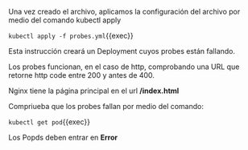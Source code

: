 Una vez creado el archivo, aplicamos la configuración del archivo por medio del comando kubectl apply

`kubectl apply -f probes.yml`{{exec}}

Esta instrucción creará un Deployment cuyos probes están fallando.

Los probes funcionan, en el caso de http, comprobando una URL que retorne http code entre 200 y antes de 400.

Nginx tiene la página principal en el url **/index.html**

Compriueba que los probes fallan por medio del comando:

`kubectl get pod`{{exec}}

Los Popds deben entrar en **Error**
